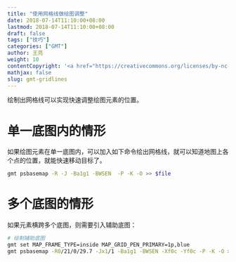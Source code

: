```yaml
---
title: "使用网格线做绘图调整"
date: 2018-07-14T11:10:00+08:00
lastmod: 2018-07-14T11:10:00+08:00
draft: false
tags: ["技巧"]
categories: ["GMT"]
author: 王亮
weight: 10
contentCopyright: '<a href="https://creativecommons.org/licenses/by-nc-sa/4.0/deed.zh" rel="noopener" target="_blank">CC 4.0</a>'
mathjax: false
slug: gmt-gridlines
---
```


绘制出网格线可以实现快速调整绘图元素的位置。

# 单一底图内的情形

如果绘图元素在单一底图内，可以加入如下命令绘出网格线，就可以知道地图上各个点的位置，就能快速移动目标了。

```bash
gmt psbasemap -R -J -Ba1g1 -BWSEN  -P -K -O >> $file
```

# 多个底图的情形

如果元素横跨多个底图，则需要引入辅助底图：

```bash
# 绘制辅助底图
gmt set MAP_FRAME_TYPE=inside MAP_GRID_PEN_PRIMARY=1p,blue
gmt psbasemap -R0/21/0/29.7 -Jx1/1 -Ba1g1 -BWSEN -Xf0c -Yf0c -P -K -O >> $file;
```
